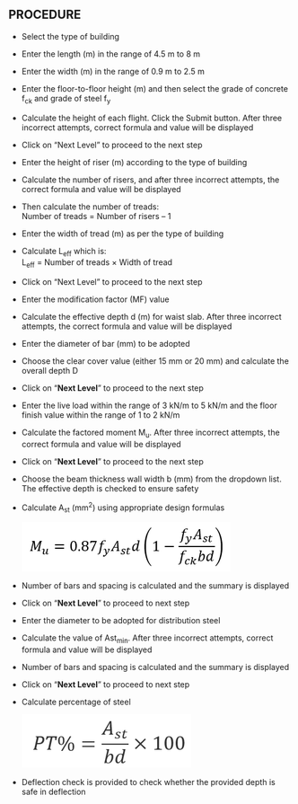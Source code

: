 ## PROCEDURE 

- Select the type of building

- Enter the length (m) in the range of 4.5 m to 8 m

- Enter the width (m) in the range of 0.9 m to 2.5 m

- Enter the floor-to-floor height (m) and then select the grade of concrete f<sub>ck</sub> and grade of steel f<sub>y</sub>

- Calculate the height of each flight. Click the Submit button. After three incorrect attempts, correct formula and value will be displayed

- Click on “Next Level” to proceed to the next step

- Enter the height of riser (m) according to the type of building

- Calculate the number of risers, and after three incorrect attempts, the correct formula and value will be displayed

- Then calculate the number of treads: <br>
Number of treads = Number of risers – 1

- Enter the width of tread (m) as per the type of building

- Calculate L<sub>eff</sub> which is: <br>
L<sub>eff</sub> = Number of treads × Width of tread

- Click on “Next Level” to proceed to the next step

- Enter the modification factor (MF) value

- Calculate the effective depth d (m) for waist slab. After three incorrect attempts, the correct formula and value will be displayed

- Enter the diameter of bar (mm) to be adopted

- Choose the clear cover value (either 15 mm or 20 mm) and calculate the overall depth D

- Click on “**Next Level**” to proceed to the next step

- Enter the live load within the range of 3 kN/m to 5 kN/m and the floor finish value within the range of 1 to 2 kN/m

- Calculate the factored moment M<sub>u</sub>. After three incorrect attempts, the correct formula and value will be displayed

- Click on “**Next Level**” to proceed to the next step

- Choose the beam thickness wall width b (mm) from the dropdown list. The effective depth is checked to ensure safety

- Calculate A<sub>st</sub> (mm<sup>2</sup>) using appropriate design formulas

  ![1Typical Flight in Staircase](images/muFormula.png)
  
- Number of bars and spacing is calculated and the summary is displayed
- Click on “**Next Level**” to proceed to next step
- Enter the diameter to be adopted for distribution steel
- Calculate the value of Ast<sub>min</sub>. After three incorrect attempts, correct formula and value will be displayed
- Number of bars and spacing is calculated and the summary is displayed
- Click on “**Next Level**” to proceed to next step
- Calculate percentage of steel 
   
  ![1Typical Flight in Staircase](images/ptPer.png) 

- Deflection check is provided to check whether the provided depth is safe in deflection

